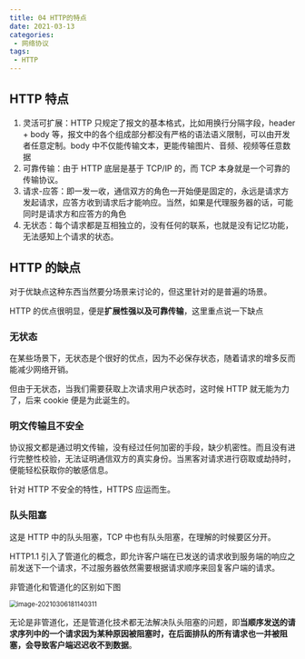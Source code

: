 ```yaml
---
title: 04 HTTP的特点
date: 2021-03-13
categories:
 - 网络协议
tags:
 - HTTP
---
```




## HTTP 特点

1. 灵活可扩展：HTTP 只规定了报文的基本格式，比如用换行分隔字段，header + body 等，报文中的各个组成部分都没有严格的语法语义限制，可以由开发者任意定制。body 中不仅能传输文本，更能传输图片、音频、视频等任意数据
2. 可靠传输：由于 HTTP 底层是基于 TCP/IP 的，而 TCP 本身就是一个可靠的传输协议。
3. 请求-应答：即一发一收，通信双方的角色一开始便是固定的，永远是请求方发起请求，应答方收到请求后才能响应。当然，如果是代理服务器的话，可能同时是请求方和应答方的角色
4. 无状态：每个请求都是互相独立的，没有任何的联系，也就是没有记忆功能，无法感知上个请求的状态。



## HTTP 的缺点

对于优缺点这种东西当然要分场景来讨论的，但这里针对的是普遍的场景。

HTTP 的优点很明显，便是**扩展性强以及可靠传输**，这里重点说一下缺点

### 无状态

在某些场景下，无状态是个很好的优点，因为不必保存状态，随着请求的增多反而能减少网络开销。

但由于无状态，当我们需要获取上次请求用户状态时，这时候 HTTP 就无能为力了，后来 cookie 便是为此诞生的。

### 明文传输且不安全

协议报文都是通过明文传输，没有经过任何加密的手段，缺少机密性。而且没有进行完整性校验，无法证明通信双方的真实身份。当黑客对请求进行窃取或劫持时，便能轻松获取你的敏感信息。

针对 HTTP 不安全的特性，HTTPS 应运而生。

### 队头阻塞

这是 HTTP 中的队头阻塞，TCP 中也有队头阻塞，在理解的时候要区分开。

HTTP1.1 引入了管道化的概念，即允许客户端在已发送的请求收到服务端的响应之前发送下一个请求，不过服务器依然需要根据请求顺序来回复客户端的请求。

非管道化和管道化的区别如下图

<img src="@img/image-20210306181140311.png" alt="image-20210306181140311" style="zoom:80%;" />

无论是非管道化，还是管道化技术都无法解决队头阻塞的问题，即**当顺序发送的请求序列中的一个请求因为某种原因被阻塞时，在后面排队的所有请求也一并被阻塞，会导致客户端迟迟收不到数据**。

